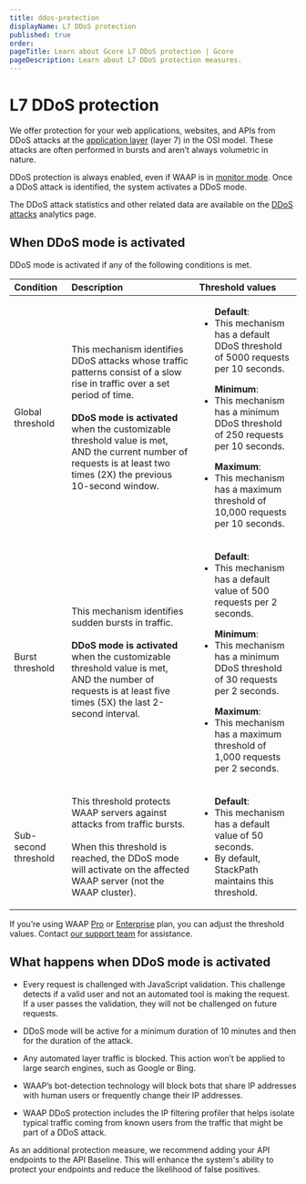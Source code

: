 ```yaml
---
title: ddos-protection
displayName: L7 DDoS protection
published: true
order:
pageTitle: Learn about Gcore L7 DDoS protection | Gcore
pageDescription: Learn about L7 DDoS protection measures.
---
```

# L7 DDoS protection

We offer protection for your web applications, websites, and APIs from DDoS attacks at the <a href="https://osi-model.com/application-layer/" target="_blank">application layer</a> (layer 7) in the OSI model. These attacks are often performed in bursts and aren’t always volumetric in nature.  

DDoS protection is always enabled, even if WAAP is in <a href="https://gcore.com/docs/waap/getting-started/waap-modes#monitor-mode" target="_blank">monitor mode</a>. Once a DDoS attack is identified, the system activates a DDoS mode. 

<alert-element type="tip" title="Tip">
 
The DDoS attack statistics and other related data are available on the <a href="https://gcore.com/docs/waap/analytics#ddos-attacks-page" target="_blank">DDoS attacks</a> analytics page.
 
</alert-element>

## When DDoS mode is activated 

DDoS mode is activated if any of the following conditions is met.  

<table>
<thead>
<tr>
    <th style="text-align: left;">Condition</th>
    <th style="text-align: left;">Description</th>
    <th style="text-align: left;">Threshold values</th>
</tr>
</thead>
<tbody>
<tr style="text-align: left;">
    <td>Global threshold</td>
    <td>This mechanism identifies DDoS attacks whose traffic patterns consist of a slow rise in traffic over a set period of time.<br><br>
    <strong>DDoS mode is activated</strong> when the customizable threshold value is met, AND the current number of requests is at least two times (2X) the previous 10-second window. 
    </td>
    <td><ul><strong>Default</strong>:
    <li>This mechanism has a default DDoS threshold of 5000 requests per 10 seconds.</li></ul>
    <ul><strong>Minimum</strong>:
    <li>This mechanism has a minimum DDoS threshold of 250 requests per 10 seconds.</li></ul>
    <ul><strong>Maximum</strong>:
    <li>This mechanism has a maximum threshold of 10,000 requests per 10 seconds.</li></ul>
    </td>
</tr>
<tr style="text-align: left;">
    <td>Burst threshold</td>
    <td>This mechanism identifies sudden bursts in traffic.<br><br>
    <strong>DDoS mode is activated</strong> when the customizable threshold value is met, AND the number of requests is at least five times (5X) the last 2-second interval.
    </td>
    <td><ul><strong>Default</strong>:
    <li>This mechanism has a default value of 500 requests per 2 seconds.</li></ul>
    <ul><strong>Minimum</strong>:
    <li>This mechanism has a minimum DDoS threshold of 30 requests per 2 seconds.</li></ul>
    <ul><strong>Maximum</strong>:
    <li>This mechanism has a maximum threshold of 1,000 requests per 2 seconds.</li></ul>
    </td>
</tr>
<tr style="text-align: left;">
    <td>Sub-second threshold</td>
    <td>This threshold protects WAAP servers against attacks from traffic bursts.<br><br>
   When this threshold is reached, the DDoS mode will activate on the affected WAAP server (not the WAAP cluster).
    </td>
    <td><ul><strong>Default</strong>:
    <li>This mechanism has a default value of 50 seconds.</li>
    <li>By default, StackPath maintains this threshold.</li>
 </ul>
    </td>
</tr>
</tbody>
</table>

<alert-element type="info" title="Info">
 
If you’re using WAAP <a href="https://gcore.com/docs/waap/billing#pro" target="_blank">Pro</a> or <a href="https://gcore.com/docs/waap/billing#enterprise" target="_blank">Enterprise</a> plan, you can adjust the threshold values. Contact [our support team](mailto:support@gcore.com) for assistance.
 
</alert-element>

## What happens when DDoS mode is activated

* Every request is challenged with JavaScript validation. This challenge detects if a valid user and not an automated tool is making the request. If a user passes the validation, they will not be challenged on future requests. 

* DDoS mode will be active for a minimum duration of 10 minutes and then for the duration of the attack. 

* Any automated layer traffic is blocked. This action won’t be applied to large search engines, such as Google or Bing. 

* WAAP’s bot-detection technology will block bots that share IP addresses with human users or frequently change their IP addresses. 

* WAAP DDoS protection includes the IP filtering profiler that helps isolate typical traffic coming from known users from the traffic that might be part of a DDoS attack. 

As an additional protection measure, we recommend adding your API endpoints to the API Baseline. This will enhance the system's ability to protect your endpoints and reduce the likelihood of false positives. 